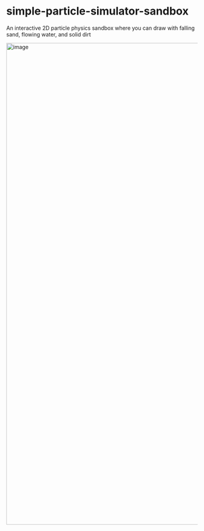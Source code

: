 # simple-particle-simulator-sandbox
An interactive 2D particle physics sandbox where you can draw with falling sand, flowing water, and solid dirt

<img width="932" height="1270" alt="image" src="https://github.com/user-attachments/assets/eeb08342-7a9b-4adc-bd0b-d2be038dc1ff" />
